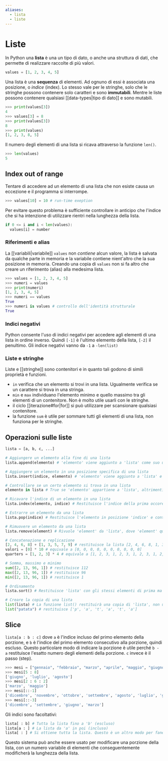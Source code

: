 ```yaml
---
aliases: 
  - lista
  - liste
---
```


# Liste

In Python una **lista** è una un tipo di dato, o anche una struttura di dati, che permette di realizzare raccolte di più valori.

```python
values = [1, 2, 3, 4, 5]
```

Una lista è una **sequenza** di elementi. Ad ognuno di essi è associata una posizione, o *indice* (index). Lo stesso vale per le stringhe, solo che le stringhe possono contenere solo caratteri e sono **immutabili**. Mentre le liste possono contenere qualsiasi [[data-types|tipo di dato]] e sono mutabili.

```python
>>> print(values[3])
4
>>> values[3] = 8
>>> print(values[3])
8
>>> print(values)
[1, 2, 3, 8, 5]
```

Il numero degli elementi di una lista si ricava attraverso la funzione `len()`.

```python
>>> len(values)
5
```

## Index out of range

Tentare di accedere ad un elemento di una lista che non esiste causa un eccezione e il programma si interrompe.

```python
>>> values[10] = 10 # run-time exeption
```

Per evitare questo problema è sufficiente controllare in anticipo che l'indice che si ha intenzione di utilizzare rientri nella lunghezza della lista.

```python
if 0 <= i and i < len(values):
  values[i] = number
```

### Riferimenti e alias

La [[variabili|variabile]] `values` non *contiene* alcun valore, la lista è salvata da qualche parte in memoria e la variabile contiene nient'altro che la sua posizione in memoria. Creando una copia di `values` non si fa altro che creare un riferimento (alias) alla medesima lista.

```python
>>> values = [1, 2, 3, 4, 5]
>>> numeri = values
>>> print(numeri)
[1, 2, 3, 4, 5]
>>> numeri == values
True
>>> numeri is values # controllo dell'identità strutturale
True
```

### Indici negativi

Python consente l'uso di indici negativi per accedere agli elementi di una lista in ordine inverso. Quindi `[-1]` è l'ultimo elemento della lista, `[-2]` il penultimo. Gli indice negativi vanno da `-1` a `-len(list)`

### Liste e stringhe

Liste e [[stringhe]] sono contenitori e in quanto tali godono di simili proprietà e funzioni.

- `in` verifica che un elemento si trovi in una lista. Ugualmente verifica se un carattere si trova in una stringa.
- `min` e `max` individuano l'elemento minimo e quello massimo tra gli elementi di un contenitore. Non è molto utile usarli con le stringhe.
- il ciclo [[iterazione#for|for]] si può utilizzare per scansionare qualsiasi contenitore.
- la funzione `sum` è utile per sommare tutti gli elementi di una lista, non funziona per le stringhe.

## Operazioni sulle liste

```python
lista = [a, b, c, ...]

# Aggiungere un elemento alla fine di una lista
lista.append(elemento) # 'elemento' viene aggiunto a 'lista' come suo ultimo elemento

# Aggiungere un elemento in una posizione specifica di una lista
lista.insert(indice, elemento) # 'elemento' viene aggiunto a 'lista' e avrà come indice l'argomento 'indice'. Se 'indice' eccede la lunghezza della lista, 'elemento' verrà aggiunto alla fine.

# Controllare se un certo elemento si trova in una lista
elemento in lista # True se 'elemento' appartiene a 'lista', altrimenti False

# Ricavare l'indice di un elemento in una lista 
lista.index(elemento, indice) # Restituisce l'indice della prima occorenza di 'elemento' in 'lista'. L'argomento 'indice' è opzionale e specifica la posizione da cui iniziare la ricerca. Se 'elemento' non appartiene a 'lista' si verifica un'eccezione, quindi è meglio controllare prima con l'operatore in.

# Estrarre un elemento da una lista
lista.pop(indice) # Restituisce l'elemento in posizione 'indice' e contemporanemente lo rimuove da 'lista'. Se l'argomento non è esplicitato eseguirà l'operazione sull'ultimo elemento della lista.

# Rimuovere un elemento da una lista
lista.remove(element) # Rivuole 'element' da 'lista', dove 'element' questa volta è un valore contenuto nella lista. Se 'element' non appartiene a 'lista' si verifica un eccezzione. È meglio controllare prima.

# Concatenazione e replicazione
[2, 4, 6, 8] + [1, 3, 5, 7, 9] # restituisce la lista [2, 4, 6, 8, 1, 3, 5, 7, 9]
valori = [0] * 10 # equivale a [0, 0, 0, 0, 0, 0, 0, 0, 0, 0]
quarters = [1, 2, 3] * 4 # equivale a [1, 2, 3, 1, 2, 3, 1, 2, 3, 1, 2, 3]

# Somma, massimo e minimo
sum([2, 13, 96, 1]) # restituisce 112
max([2, 13, 96, 1]) # restituisce 96
min([2, 13, 96, 1]) # restituisce 1

# Ordinamento
lista.sort() # Restituisce 'lista' con gli stessi elementi di prima ma ordinati in senso crescente. Nel caso in cui gli elementi della lista siano stringhe si tiene conto dell'ordinamento lessicografico.

# Creare la copia di una lista
list(lista) # La funzione list() restituirà una copia di 'lista', non un suo riferimento. Quello che fa list() è creare una lista a partire da una sequenza di elementi, pertanto si può anche trasformare una stringa in una lista con questa funzione:
list("patata") # restituisce ['p', 'a', 't', 'a', 't', 'a']
```

## Slice

`lista[a : b : c]` dove `a` è l'indice incluso del primo elemento della porzione, e `b` è l'indice del primo elemento consecutivo alla porzione, quindi escluso. Questo particolare modo di indicare la porzione è utile perché `b - a` restituisce l'esatto numero degli elementi della porzione. `c` invece è il passo (step).

```python
>>> mesi = ["gennaio", "febbraio", "marzo", "aprile", "maggio", "giugno", "luglio", "agosto", "settembre", "ottobre", "novembre", "dicembre"]
>>> mesi[5 : 8]
['giugno', 'luglio', 'agosto']
>>> mesi[2 : 6 : 2]
['marzo', 'maggio']
>>> mesi[::-1]
['dicembre', 'novembre', 'ottobre', 'settembre', 'agosto', 'luglio', 'giugno', 'maggio', 'aprile', 'marzo', 'febbraio', 'gennaio']
>>> mesi[::-3]
['dicembre', 'settembre', 'giugno', 'marzo']
```

Gli indici sono facoltativi:

```python
lista[ : b] # Tutta la lista fino a 'b' (escluso)
lista[a : ] # La lista da 'a' in poi (incluso)
lista[ : ] # Si ottiene tutta la lista. Questo è un altro modo per fane una copia.
```

Questo sistema può anche essere usato per modificare una porzione della lista, con un numero variabile di elementi che conseguentemente modificherà la lunghezza della lista.

